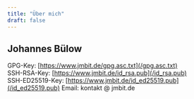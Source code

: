```yaml
---
title: "Über mich"
draft: false
---
```


## Johannes Bülow

GPG-Key: [https://www.jmbit.de/gpg.asc.txt](/gpg.asc.txt)  
SSH-RSA-Key: [https://www.jmbit.de/id_rsa.pub](/id_rsa.pub)  
SSH-ED25519-Key: [https://www.jmbit.de/id_ed25519.pub](/id_ed25519.pub)
Email: kontakt @ jmbit.de

